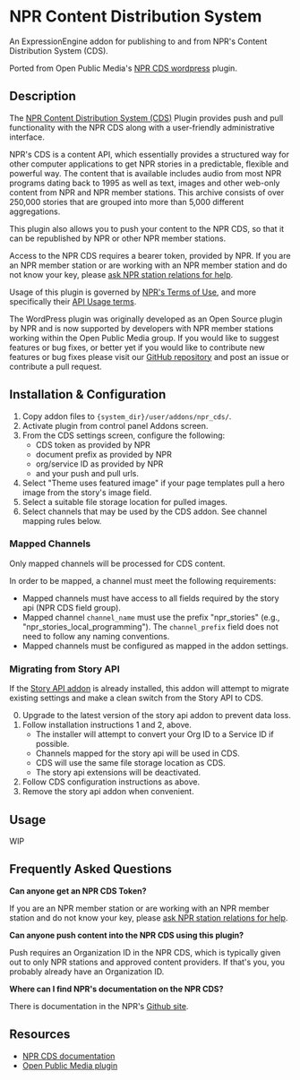 # NPR Content Distribution System

An ExpressionEngine addon for publishing to and from NPR's Content Distribution System (CDS).

Ported from Open Public Media's [NPR CDS wordpress](https://github.com/openpublicmedia/npr-cds-wordpress) plugin.

## Description

The [NPR Content Distribution System (CDS)](https://npr.github.io/content-distribution-service/) Plugin provides push and pull functionality with the NPR CDS along with a user-friendly administrative interface.

NPR's CDS is a content API, which essentially provides a structured way for other computer applications to get NPR stories in a predictable, flexible and powerful way. The content that is available includes audio from most NPR programs dating back to 1995 as well as text, images and other web-only content from NPR and NPR member stations. This archive consists of over 250,000 stories that are grouped into more than 5,000 different aggregations.

This plugin also allows you to push your content to the NPR CDS, so that it can be republished by NPR or other NPR member stations.

Access to the NPR CDS requires a bearer token, provided by NPR. If you are an NPR member station or are working with an NPR member station and do not know your key, please [ask NPR station relations for help](https://studio.npr.org).

Usage of this plugin is governed by [NPR's Terms of Use](https://www.npr.org/about-npr/179876898/terms-of-use), and more specifically their [API Usage terms](https://www.npr.org/about-npr/179876898/terms-of-use#APIContent).

The WordPress plugin was originally developed as an Open Source plugin by NPR and is now supported by developers with NPR member stations working within the Open Public Media group. If you would like to suggest features or bug fixes, or better yet if you would like to contribute new features or bug fixes please visit our [GitHub repository](https://github.com/OpenPublicMedia/npr-cds-wordpress) and post an issue or contribute a pull request.

## Installation & Configuration

1. Copy addon files to `{system_dir}/user/addons/npr_cds/`.
2. Activate plugin from control panel Addons screen.
3. From the CDS settings screen, configure the following:
    - CDS token as provided by NPR
    - document prefix as provided by NPR
    - org/service ID as provided by NPR
    - and your push and pull urls.
4. Select "Theme uses featured image" if your page templates pull a hero image from the story's image field.
5. Select a suitable file storage location for pulled images.
6. Select channels that may be used by the CDS addon. See channel mapping rules below.

### Mapped Channels

Only mapped channels will be processed for CDS content.

In order to be mapped, a channel must meet the following requirements:

- Mapped channels must have access to all fields required by the story api (NPR CDS field group).
- Mapped channel `channel_name` must use the prefix "npr_stories" (e.g., "npr_stories_local_programming"). The `channel_prefix` field does not need to follow any naming conventions.
- Mapped channels must be configured as mapped in the addon settings.

### Migrating from Story API

If the [Story API addon](https://github.org/willpublicmedia/npr-api-expressionengine) is already installed, this addon will attempt to migrate existing settings and make a clean switch from the Story API to CDS.

0. Upgrade to the latest version of the story api addon to prevent data loss.
1. Follow installation instructions 1 and 2, above.
    - The installer will attempt to convert your Org ID to a Service ID if possible.
    - Channels mapped for the story api will be used in CDS.
    - CDS will use the same file storage location as CDS.
    - The story api extensions will be deactivated.
2. Follow CDS configuration instructions as above.
3. Remove the story api addon when convenient.

## Usage

WIP

## Frequently Asked Questions

**Can anyone get an NPR CDS Token?**

If you are an NPR member station or are working with an NPR member station and do not know your key, please [ask NPR station relations for help](https://studio.npr.org).

**Can anyone push content into the NPR CDS using this plugin?**

Push requires an Organization ID in the NPR CDS, which is typically given out to only NPR stations and approved content providers. If that's you, you probably already have an Organization ID.

**Where can I find NPR's documentation on the NPR CDS?**

There is documentation in the NPR's [Github site](https://npr.github.io/content-distribution-service/).

## Resources

- [NPR CDS documentation](https://npr.github.io/content-distribution-service/)
- [Open Public Media plugin](https://github.com/OpenPublicMedia/npr-cds-wordpress)
